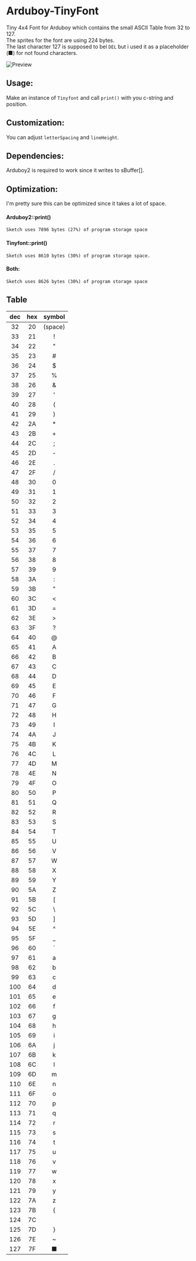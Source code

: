 # Arduboy-TinyFont  
Tiny 4x4 Font for Arduboy which contains the small ASCII Table from 32 to 127.  
The sprites for the font are using 224 bytes.  
The last character 127 is supposed to bel `DEL` but i used it as a placeholder (■) for not found characters.

![Preview](https://github.com/yinkou/Arduboy-TinyFont/blob/master/bitmaps/tinyfont-preview.png?raw=true "Font Preview")

## Usage:
Make an instance of `Tinyfont` and call `print()` with you c-string and position.

## Customization:
You can adjust `letterSpacing` and `lineHeight`.

## Dependencies:
Arduboy2 is required to work since it writes to sBuffer[].

## Optimization:
I'm pretty sure this can be optimized since it takes a lot of space.

#### Arduboy2::print()
`Sketch uses 7896 bytes (27%) of program storage space`

#### Tinyfont::print()
`Sketch uses 8610 bytes (30%) of program storage space.`

#### Both:
`Sketch uses 8626 bytes (30%) of program storage space`


## Table
**dec**|**hex**|**symbol**
:-----:|:-----:|:-----:
32|20|(space)
33|21|!
34|22|"
35|23|#
36|24|$
37|25|%
38|26|&
39|27|'
40|28|(
41|29|)
42|2A|*
43|2B|+
44|2C|;
45|2D|-
46|2E|.
47|2F|/
48|30|0
49|31|1
50|32|2
51|33|3
52|34|4
53|35|5
54|36|6
55|37|7
56|38|8
57|39|9
58|3A|:
59|3B|"
60|3C|<
61|3D|=
62|3E|>
63|3F|?
64|40|@
65|41|A
66|42|B
67|43|C
68|44|D
69|45|E
70|46|F
71|47|G
72|48|H
73|49|I
74|4A|J
75|4B|K
76|4C|L
77|4D|M
78|4E|N
79|4F|O
80|50|P
81|51|Q
82|52|R
83|53|S
84|54|T
85|55|U
86|56|V
87|57|W
88|58|X
89|59|Y
90|5A|Z
91|5B|[
92|5C|\
93|5D|]
94|5E|^
95|5F|\_
96|60|`
97|61|a
98|62|b
99|63|c
100|64|d
101|65|e
102|66|f
103|67|g
104|68|h
105|69|i
106|6A|j
107|6B|k
108|6C|l
109|6D|m
110|6E|n
111|6F|o
112|70|p
113|71|q
114|72|r
115|73|s
116|74|t
117|75|u
118|76|v
119|77|w
120|78|x
121|79|y
122|7A|z
123|7B|{
124|7C||
125|7D|}
126|7E|~
127|7F|■
